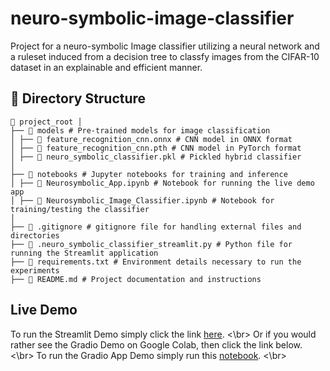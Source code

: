 # neuro-symbolic-image-classifier
Project for a neuro-symbolic Image classifier utilizing a neural network and a ruleset induced from a decision tree to classfy images from the CIFAR-10 dataset in an explainable and efficient manner.

## 📂 Directory Structure

```
📂 project_root │
├── 📂 models # Pre-trained models for image classification
│ ├── 📄 feature_recognition_cnn.onnx # CNN model in ONNX format
│ ├── 📄 feature_recognition_cnn.pth # CNN model in PyTorch format
│ ├── 📄 neuro_symbolic_classifier.pkl # Pickled hybrid classifier
│
├── 📂 notebooks # Jupyter notebooks for training and inference
│ ├── 📄 Neurosymbolic_App.ipynb # Notebook for running the live demo app
│ ├── 📄 Neurosymbolic_Image_Classifier.ipynb # Notebook for training/testing the classifier
│
├── 📄 .gitignore # gitignore file for handling external files and directories
├── 📄 .neuro_symbolic_classifier_streamlit.py # Python file for running the Streamlit application
├── 📄 requirements.txt # Environment details necessary to run the experiments
├── 📄 README.md # Project documentation and instructions
```

## Live Demo
To run the Streamlit Demo simply click the link [here](https://neuro-symbolic-image-classifier-lix6pwwt9wnezutxgkkcks.streamlit.app). <\br>
Or if you would rather see the Gradio Demo on Google Colab, then click the link below. <\br>
To run the Gradio App Demo simply run this [notebook](https://colab.research.google.com/drive/1sIqVZL0FMISa4IXHp_psQ1B2hZnT7-hh?usp=sharing). <\br>